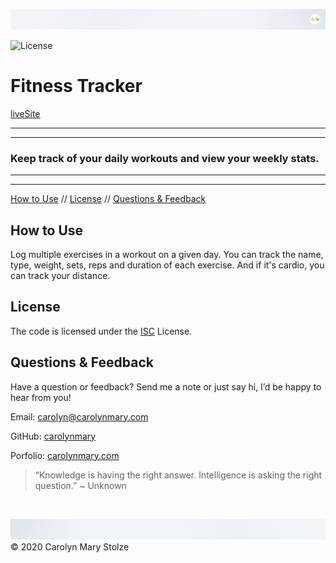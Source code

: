 ![header](./assets/cm_header.png)

![License](https://img.shields.io/badge/License-ISC-green) </br>

# Fitness Tracker   
[liveSite](url)
 
- - -
- - -
### Keep track of your daily workouts and view your weekly stats.
- - -
- - -

<!-- TOC -->
[How to Use](#how-to-use) // [License](#license) // [Questions & Feedback](#questions-feedback) 
  
## How to Use 

<!-- ![demo](pathToFileHere) -->
Log multiple exercises in a workout on a given day. You can track the name, type, weight, sets, reps and duration of each exercise. And if it's cardio, you can track your distance.

## License
    
The code is licensed under the [ISC](https://choosealicense.com/licenses/isc/) License.
  
## Questions & Feedback
  
Have a question or feedback? Send me a note or just say hi, I’d be happy to hear from you!
  
Email: carolyn@carolynmary.com </br>
  
GitHub: [carolynmary](https://github.com/carolynmary) </br>
  
Porfolio: [carolynmary.com](https://carolynmary.com) 
  
> “Knowledge is having the right answer. Intelligence is asking the right question.” ~ Unknown
  
</br>

![footer](./assets/cm_footer.png)
© 2020 Carolyn Mary Stolze